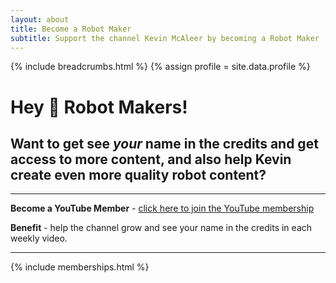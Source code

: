 ```yaml
---
layout: about
title: Become a Robot Maker
subtitle: Support the channel Kevin McAleer by becoming a Robot Maker
---
```


{% include breadcrumbs.html %}
{% assign profile = site.data.profile %}

# Hey 🤖 Robot Makers! 

## Want to get see ***your*** name in the credits and get access to **more** content, and also help Kevin create even more quality robot content? 

---

**Become a YouTube Member** - [click here to join the YouTube membership](https://www.youtube.com/channel/UCuoS-cgppnO46VCcQi81jvQ/join)

**Benefit** - help the channel grow and see your name in the credits in each weekly video.

---

{% include memberships.html %}
